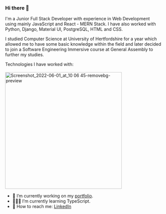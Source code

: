 ### Hi there 👾
I'm a Junior Full Stack Developer with experience in Web Development using mainly JavaScript and React - MERN Stack. I have also worked with Python, Django, Material UI, PostgreSQL, HTML and CSS.

I studied Computer Science at University of Hertfordshire for a year which allowed me to have some basic knowledge within the field and later decided to join a Software Engineering Immersive course at General Assembly to further my studies.

Technologies I have worked with:<br><br>
<img width="376" alt="Screenshot_2022-06-01_at_10 06 45-removebg-preview" src="https://user-images.githubusercontent.com/94257616/171376339-28d147c7-13b2-40c6-bfb1-b039dae7d921.png">




- 🔭 I’m currently working on my [portfolio](www.claudia-pacheco.com).
- 👩🏻‍💻 I’m currently learning TypeScript.
- 📩 How to reach me: [LinkedIn](www.linkedin.com/in/claudia-pacheco1)
<!--
**claudia-pacheco/claudia-pacheco** is a ✨ _special_ ✨ repository because its `README.md` (this file) appears on your GitHub profile.

Here are some ideas to get you started:


- 👯 I’m looking to collaborate on ...
- 🤔 I’m looking for help with ...
- 💬 Ask me about ...

- 😄 Pronouns: ...
- ⚡ Fun fact: ...
-->

